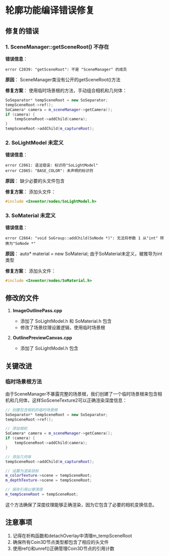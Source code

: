 # 轮廓功能编译错误修复

## 修复的错误

### 1. SceneManager::getSceneRoot() 不存在
**错误信息**：
```
error C2039: "getSceneRoot": 不是 "SceneManager" 的成员
```

**原因**：
SceneManager类没有公开的getSceneRoot()方法

**修复方案**：
使用临时场景根的方法，手动组合相机和几何体：
```cpp
SoSeparator* tempSceneRoot = new SoSeparator;
tempSceneRoot->ref();
SoCamera* camera = m_sceneManager->getCamera();
if (camera) {
    tempSceneRoot->addChild(camera);
}
tempSceneRoot->addChild(m_captureRoot);
```

### 2. SoLightModel 未定义
**错误信息**：
```
error C2061: 语法错误: 标识符"SoLightModel"
error C2065: "BASE_COLOR": 未声明的标识符
```

**原因**：
缺少必要的头文件包含

**修复方案**：
添加头文件：
```cpp
#include <Inventor/nodes/SoLightModel.h>
```

### 3. SoMaterial 未定义
**错误信息**：
```
error C2664: "void SoGroup::addChild(SoNode *)": 无法将参数 1 从"int" 转换为"SoNode *"
```

**原因**：
auto* material = new SoMaterial; 由于SoMaterial未定义，被推导为int类型

**修复方案**：
添加头文件：
```cpp
#include <Inventor/nodes/SoMaterial.h>
```

## 修改的文件

1. **ImageOutlinePass.cpp**
   - 添加了 SoLightModel.h 和 SoMaterial.h 包含
   - 修改了场景纹理设置逻辑，使用临时场景根

2. **OutlinePreviewCanvas.cpp**
   - 添加了 SoLightModel.h 包含

## 关键改进

### 临时场景根方法
由于SceneManager不暴露完整的场景根，我们创建了一个临时场景根来包含相机和几何体，这样SoSceneTexture2可以正确渲染深度信息：

```cpp
// 创建包含相机的临时场景根
SoSeparator* tempSceneRoot = new SoSeparator;
tempSceneRoot->ref();

// 添加相机
SoCamera* camera = m_sceneManager->getCamera();
if (camera) {
    tempSceneRoot->addChild(camera);
}

// 添加几何体
tempSceneRoot->addChild(m_captureRoot);

// 设置为渲染目标
m_colorTexture->scene = tempSceneRoot;
m_depthTexture->scene = tempSceneRoot;

// 保存引用以便清理
m_tempSceneRoot = tempSceneRoot;
```

这个方法确保了深度纹理能够正确渲染，因为它包含了必要的相机变换信息。

## 注意事项

1. 记得在析构函数和detachOverlay中清理m_tempSceneRoot
2. 确保所有Coin3D节点类型都包含了相应的头文件
3. 使用ref()和unref()正确管理Coin3D节点的引用计数